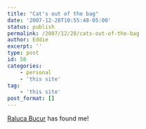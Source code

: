 ```yaml
---
title: "Cat's out of the bag"
date: '2007-12-28T10:55:48-05:00'
status: publish
permalink: /2007/12/28/cats-out-of-the-bag
author: Eddie
excerpt: ''
type: post
id: 58
categories:
    - personal
    - 'this site'
tag:
    - 'this site'
post_format: []
---
```

[Raluca Bucur](http://www.ralucabucur.com) has found me!